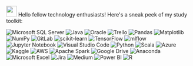 
<img 
src="https://github.com/TheDudeThatCode/TheDudeThatCode/blob/master/Assets/Hi.gif" width="29px"> Hello fellow technology enthusiasts! Here's a sneak peek of my study toolkit:

![Microsoft SQL Server](https://img.shields.io/badge/Microsoft%20SQL%20Server-CC2927?style=for-the-badge&logo=microsoft%20sql%20server&logoColor=white) ![Java](https://img.shields.io/badge/java-%23ED8B00.svg?style=for-the-badge&logo=openjdk&logoColor=white)
![Oracle](https://img.shields.io/badge/Oracle-F80000?style=for-the-badge&logo=oracle&logoColor=white)
![Trello](https://img.shields.io/badge/Trello-%23026AA7.svg?style=for-the-badge&logo=Trello&logoColor=white) 
![Pandas](https://img.shields.io/badge/pandas-%23150458.svg?style=for-the-badge&logo=pandas&logoColor=white) 
![Matplotlib](https://img.shields.io/badge/Matplotlib-%23FF69B4.svg?style=for-the-badge&logo=Matplotlib&logoColor=black) 
![NumPy](https://img.shields.io/badge/numpy-%23013243.svg?style=for-the-badge&logo=numpy&logoColor=white) ![GitLab](https://img.shields.io/badge/gitlab-%23181717.svg?style=for-the-badge&logo=gitlab&logoColor=white)
![scikit-learn](https://img.shields.io/badge/scikit--learn-%23F7931E.svg?style=for-the-badge&logo=scikit-learn&logoColor=white) 
![TensorFlow](https://img.shields.io/badge/TensorFlow-%23FF6F00.svg?style=for-the-badge&logo=TensorFlow&logoColor=white) 
![mlflow](https://img.shields.io/badge/mlflow-%23d9ead3.svg?style=for-the-badge&logo=numpy&logoColor=blue)
![Jupyter Notebook](https://img.shields.io/badge/jupyter-%23FA0F00.svg?style=for-the-badge&logo=jupyter&logoColor=white) 
![Visual Studio Code](https://img.shields.io/badge/Visual%20Studio%20Code-0078d7.svg?style=for-the-badge&logo=visual-studio-code&logoColor=white)
![Python](https://img.shields.io/badge/python-3670A0?style=for-the-badge&logo=python&logoColor=fff)  ![Scala](https://img.shields.io/badge/scala-%23DC322F.svg?style=for-the-badge&logo=scala&logoColor=white) ![Azure](https://img.shields.io/badge/azure-%230072C6.svg?style=for-the-badge&logo=microsoftazure&logoColor=white) ![Kaggle](https://img.shields.io/badge/Kaggle-035a7d?style=for-the-badge&logo=kaggle&logoColor=white)
![AWS](https://img.shields.io/badge/AWS-%23FF9900.svg?style=for-the-badge&logo=amazon-aws&logoColor=black)
![Apache Spark](https://img.shields.io/badge/Apache%20Spark-FDEE21?style=for-the-badge&logo=apachespark&logoColor=black)
![Google Drive](https://img.shields.io/badge/Google%20Drive-4285F4?style=for-the-badge&logo=googledrive&logoColor=white) 
![Anaconda](https://img.shields.io/badge/Anaconda-%2344A833.svg?style=for-the-badge&logo=anaconda&logoColor=white) 
![Microsoft Excel](https://img.shields.io/badge/Microsoft_Excel-217346?style=for-the-badge&logo=microsoft-excel&logoColor=white) 
![Jira](https://img.shields.io/badge/jira-%230A0FFF.svg?style=for-the-badge&logo=jira&logoColor=white) ![Medium](https://img.shields.io/badge/Medium-12100E?style=for-the-badge&logo=medium&logoColor=white) ![Power BI](https://img.shields.io/badge/power_bi-F2C811?style=for-the-badge&logo=powerbi&logoColor=black) ![R](https://img.shields.io/badge/r-%23276DC3.svg?style=for-the-badge&logo=r&logoColor=white)

